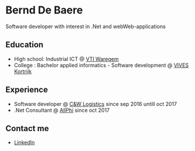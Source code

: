 # Bernd De Baere 

Software developer with interest in .Net and webWeb-applications

## Education
 - High school: Industrial ICT @  [VTI Waregem](https://www.vtiwaregem.eu/)
 - College : Bachelor applied informatics - Software development @ [VIVES Kortrijk](https://www.vives.be/nl/opleidingen/handelswetenschappen-en-bedrijfskunde/bachelor-toegepaste-informatie)

## Experience
 - Software developer @ [C&W Logistics](https://www.cwlogistics.be) since sep 2016 untill oct 2017
 - .Net Consultant @ [AllPhi](https://www.allphi.eu) since oct 2017
 
## Contact me
 - [LinkedIn](https://www.linkedin.com/in/bernddebaere/)
